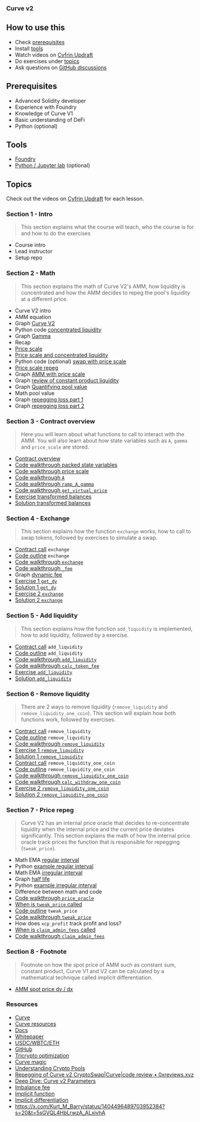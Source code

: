 ### Curve v2

## How to use this

- Check [prerequisites](#prerequisites)
- Install [tools](#tools)
- Watch videos on [Cyfrin Updraft](https://updraft.cyfrin.io/courses/curve-v2)
- Do exercises under [topics](#topics)
- Ask questions on [GitHub discussions](https://github.com/Cyfrin/advanced-defi-2024/discussions)

## Prerequisites

- Advanced Solidity developer
- Experience with Foundry
- Knowledge of Curve V1
- Basic understanding of DeFi
- Python (optional)

## Tools

- [Foundry](https://github.com/foundry-rs/foundry/tree/master)
- [Python / Jupyter lab](https://jupyter.org/) (optional)

## Topics

Check out the videos on [Cyfrin Updraft](https://updraft.cyfrin.io/courses/curve-v2) for each lesson.

### Section 1 - Intro

> This section explains what the course will teach, who the course is for and how to do the exercises

- Course intro
- Lead instructor
- Setup repo

### Section 2 - Math

> This section explains the math of Curve V2's AMM, how liquidity is concentrated and how the AMM decides to repeg the pool's liquidity at a different price.

- Curve V2 intro
- AMM equation
- Graph [Curve V2](https://www.desmos.com/calculator/ms7fqtmpxu)
- Python code [concentrated liquidity](./notebook/amm_dy_dx.ipynb)
- Graph [Gamma](https://www.desmos.com/3d/3ebvcluqdr)
- Recap
- [Price scale](./excalidraw/amm/curve-v2/curve-v2-price-scale.png)
- [Price scale and concentrated liquidity](./excalidraw/amm/curve-v2/curve-v2-price-scale-amm-eq.pprice-scale.png)
- Python code (optional) [swap with price scale](./notebook/curve_v2_swap_price_scale.ipynb)
- [Price scale repeg](./excalidraw/amm/curve-v2/curve-v2-price-scale-repeg.png)
- Graph [AMM with price scale](https://www.desmos.com/calculator/v0ubb9g4oj)
- Graph [review of constant product liquidity](https://www.desmos.com/calculator/mg1evrmbdq)
- Graph [Quantifying pool value](https://www.desmos.com/calculator/weg6ff1pgk)
- Math pool value
- Graph [repegging loss part 1](https://www.desmos.com/calculator/weg6ff1pgk)
- Graph [repegging loss part 2](https://www.desmos.com/calculator/weg6ff1pgk)

### Section 3 - Contract overview

> Here you will learn about what functions to call to interact with the AMM.
> You will also learn about how state variables such as `A`, `gamma` and `price_scale` are stored.

- [Contract overview](./excalidraw/amm/curve-v2/curve-v2-contract.png)
- [Code walkthrough packed state variables](https://github.com/curvefi/tricrypto-ng/blob/584591e6613cb6cdb46e4659488a8cccdfff69ad/contracts/main/CurveTricryptoOptimizedWETH.vy#L796-L819)
- [Code walkthrough price scale](https://github.com/curvefi/tricrypto-ng/blob/584591e6613cb6cdb46e4659488a8cccdfff69ad/contracts/main/CurveTricryptoOptimizedWETH.vy#L822-L854)
- [Code walkthrough `A`](https://github.com/curvefi/tricrypto-ng/blob/584591e6613cb6cdb46e4659488a8cccdfff69ad/contracts/main/CurveTricryptoOptimizedWETH.vy#L1261-L1284)
- [Code walkthrough `ramp_A_gamma`](https://github.com/curvefi/tricrypto-ng/blob/584591e6613cb6cdb46e4659488a8cccdfff69ad/contracts/main/CurveTricryptoOptimizedWETH.vy#L1961-L2008)
- [Code walkthrough `get_virtual_price`](https://github.com/curvefi/tricrypto-ng/blob/584591e6613cb6cdb46e4659488a8cccdfff69ad/contracts/main/CurveTricryptoOptimizedWETH.vy#L1718-L1728)
- [Exercise transformed balances](./foundry/test/curve-v2/exercises/CurveV2PriceScale.test.sol)
- [Solution transformed balances](./foundry/test/curve-v2/solutions/CurveV2PriceScale.test.sol)

### Section 4 - Exchange

> This section explains how the function `exchange` works, how to call to swap tokens, followed by exercises to simulate a swap.

- [Contract call](./excalidraw/amm/curve-v2/curve-v2-contract.png) `exchange`
- [Code outline](./excalidraw/amm/curve-v2/curve-v2-contract.png) `exchange`
- [Code walkthrough `exchange`](https://github.com/curvefi/tricrypto-ng/blob/584591e6613cb6cdb46e4659488a8cccdfff69ad/contracts/main/CurveTricryptoOptimizedWETH.vy#L860-L960)
- [Code walkthrough `_fee`](https://github.com/curvefi/tricrypto-ng/blob/584591e6613cb6cdb46e4659488a8cccdfff69ad/contracts/main/CurveTricryptoOptimizedWETH.vy#L1287-L1295)
- Graph [dynamic fee](https://www.desmos.com/calculator/64npil5ieq)
- [Exercise 1 `get_dy`](./foundry/test/curve-v2/exercises/CurveV2Swap.test.sol)
- [Solution 1 `get_dy`](./foundry/test/curve-v2/solutions/CurveV2Swap.test.sol)
- [Exercise 2 `exchange`](./foundry/test/curve-v2/exercises/CurveV2Swap.test.sol)
- [Solution 2 `exchange`](./foundry/test/curve-v2/solutions/CurveV2Swap.test.sol)

### Section 5 - Add liquidity

> This section explains how the function `add_liquidity` is implemented, how to add liquidity, followed by a exercise.

- [Contract call](./excalidraw/amm/curve-v2/curve-v2-contract.png) `add_liquidity`
- [Code outline](./excalidraw/amm/curve-v2/curve-v2-contract.png) `add_liquidity`
- [Code walkthrough `add_liquidity`](https://github.com/curvefi/tricrypto-ng/blob/584591e6613cb6cdb46e4659488a8cccdfff69ad/contracts/main/CurveTricryptoOptimizedWETH.vy#L511-L648)
- [Code walkthrough `calc_token_fee`](https://github.com/curvefi/tricrypto-ng/blob/584591e6613cb6cdb46e4659488a8cccdfff69ad/contracts/main/CurveTricryptoOptimizedWETH.vy#L1314-L1336)
- [Exercise `add_liquidity`](./foundry/test/curve-v2/exercises/CurveV2AddLiquidity.test.sol)
- [Solution `add_liquidity`](./foundry/test/curve-v2/solutions/CurveV2AddLiquidity.test.sol)

### Section 6 - Remove liquidity

> There are 2 ways to remove liquidity (`remove_liquidity` and `remove_liquidity_one_coin`).
> This section will explain how both functions work, followed by exercises.

- [Contract call](./excalidraw/amm/curve-v2/curve-v2-contract.png) `remove_liquidity`
- [Code outline](./excalidraw/amm/curve-v2/curve-v2-contract.png) `remove_liquidity`
- [Code walkthrough `remove_liquidity`](https://github.com/curvefi/tricrypto-ng/blob/584591e6613cb6cdb46e4659488a8cccdfff69ad/contracts/main/CurveTricryptoOptimizedWETH.vy#L651-L722)
- [Exercise 1 `remove_liquidity`](./foundry/test/curve-v2/exercises/CurveV2RemoveLiquidity.test.sol)
- [Solution 1 `remove_liquidity`](./foundry/test/curve-v2/solutions/CurveV2RemoveLiquidity.test.sol)
- [Contract call](./excalidraw/amm/curve-v2/curve-v2-contract.png) `remove_liquidity_one_coin`
- [Code outline](./excalidraw/amm/curve-v2/curve-v2-contract.png) `remove_liquidity_one_coin`
- [Code walkthrough `remove_liquidity_one_coin`](https://github.com/curvefi/tricrypto-ng/blob/584591e6613cb6cdb46e4659488a8cccdfff69ad/contracts/main/CurveTricryptoOptimizedWETH.vy#L725-L781)
- [Code walkthrough `calc_withdraw_one_coin`](https://github.com/curvefi/tricrypto-ng/blob/584591e6613cb6cdb46e4659488a8cccdfff69ad/contracts/main/CurveTricryptoOptimizedWETH.vy#L1339-L1410)
- [Exercise 2 `remove_liquidity_one_coin`](./foundry/test/curve-v2/exercises/CurveV2RemoveLiquidity.test.sol)
- [Solution 2 `remove_liquidity_one_coin`](./foundry/test/curve-v2/solutions/CurveV2RemoveLiquidity.test.sol)

### Section 7 - Price repeg

> Curve V2 has an internal price oracle that decides to re-concentrate liquidity when the internal price and the current price deviates significantly.
> This section explains the math of how the internal price oracle track prices the function that is responsible for repegging (`tweak_price`).

- Math EMA [regular interval](./excalidraw/amm/curve-v2/curve-v2-ema-regular-interval.png)
- Python [example regular interval](./notebook/curve_v2_ema.ipynb)
- Math EMA [irregular interval](./excalidraw/amm/curve-v2/curve-v2-ema-irregular-interval.png)
- Graph [half life](https://www.desmos.com/calculator/m5xmw1poez)
- Python [example irregular interval](./notebook/curve_v2_ema.ipynb)
- Difference between math and code
- [Code walkthrough `price_oracle`](https://github.com/curvefi/tricrypto-ng/blob/584591e6613cb6cdb46e4659488a8cccdfff69ad/contracts/main/CurveTricryptoOptimizedWETH.vy#L1731-L1766)
- [When is `tweak_price` called](./excalidraw/amm/curve-v2/curve-v2-contract.excalidraw)
- [Code outline](./excalidraw/amm/curve-v2/curve-v2-contract.png) `tweak_price`
- [Code walkthrough `tweak_price`](https://github.com/curvefi/tricrypto-ng/blob/584591e6613cb6cdb46e4659488a8cccdfff69ad/contracts/main/CurveTricryptoOptimizedWETH.vy#L963-L1167)
- How does `xcp_profit` track profit and loss?
- [When is `claim_admin_fees` called](./excalidraw/amm/curve-v2/curve-v2-contract.png)
- [Code walkthrough `claim_admin_fees`](https://github.com/curvefi/tricrypto-ng/blob/584591e6613cb6cdb46e4659488a8cccdfff69ad/contracts/main/CurveTricryptoOptimizedWETH.vy#L1170-L1241)

### Section 8 - Footnote

> Footnote on how the spot price of AMM such as constant sum, constant product, Curve V1 and V2 can be calculated by a mathematical technique called implicit differentiation.

- [AMM spot price dy / dx](./notebook/amm_dy_dx.ipynb)

### Resources

- [Curve](https://curve.fi)
- [Curve resources](https://resources.curve.fi/)
- [Docs](https://docs.curve.fi/)
- [Whitepaper](https://resources.curve.fi/pdf/curve-cryptopools.pdf)
- [USDC/WBTC/ETH](https://etherscan.io/address/0x7f86bf177dd4f3494b841a37e810a34dd56c829b)
- [GitHub](https://github.com/curvefi/tricrypto-ng/blob/main/contracts/main/CurveTricryptoOptimizedWETH.vy)
- [Tricrypto optimization](https://github.com/curvefi/tricrypto-ng/blob/extended-readme/docs/tricrypto_optimisation.pdf)
- [Curve magic](https://hackmd.io/@alltold/curve-magic)
- [Understanding Crypto Pools](https://docs.kokonutswap.finance/understanding-crypto-pools)
- [Repegging of Curve v2 CryptoSwap|Curve|code review • 0xreviews.xyz](https://0xreviews.xyz/posts/2022-03-04-Curve-CryptoSwap-repegging)
- [Deep Dive: Curve v2 Parameters](https://nagaking.substack.com/p/deep-dive-curve-v2-parameters)
- [Imbalance fee](https://ethereum.stackexchange.com/questions/124850/curve-amm-how-is-fee-calculated-when-adding-liquidity)
- [Implicit function](https://en.wikipedia.org/wiki/Implicit_function)
- [Implicit differentiation](https://www.khanacademy.org/math/ap-calculus-ab/ab-differentiation-2-new/ab-3-2/v/implicit-differentiation-1)
- https://x.com/Kurt_M_Barry/status/1404496489703952384?s=20&t=5sGVQL4HbLrwzA_ALxivhA

